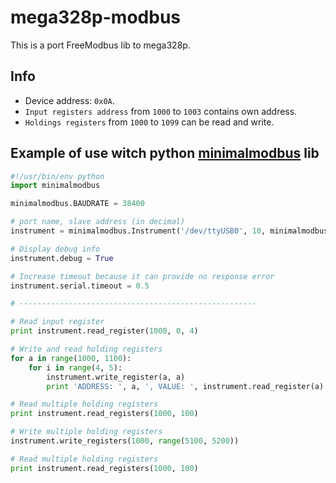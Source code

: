 # mega328p-modbus
This is a port FreeModbus lib to mega328p.
## Info
 - Device address: `0x0A`.
 - `Input registers address` from `1000` to `1003` contains own address.
 - `Holdings registers` from `1000` to `1099` can be read and write.
## Example of use witch python [minimalmodbus](https://github.com/pyhys/minimalmodbus) lib

```python
#!/usr/bin/env python
import minimalmodbus

minimalmodbus.BAUDRATE = 38400

# port name, slave address (in decimal)
instrument = minimalmodbus.Instrument('/dev/ttyUSB0', 10, minimalmodbus.MODE_ASCII)

# Display debug info
instrument.debug = True

# Increase timeout because it can provide no response error
instrument.serial.timeout = 0.5

# -----------------------------------------------------

# Read input register
print instrument.read_register(1000, 0, 4)

# Write and read holding registers
for a in range(1000, 1100):
    for i in range(4, 5):
        instrument.write_register(a, a)
        print 'ADDRESS: ', a, ', VALUE: ', instrument.read_register(a)

# Read multiple holding registers
print instrument.read_registers(1000, 100)

# Write multiple holding registers
instrument.write_registers(1000, range(5100, 5200))

# Read multiple holding registers
print instrument.read_registers(1000, 100)
```